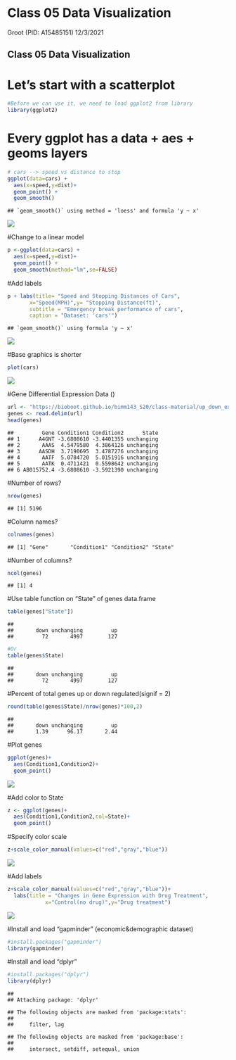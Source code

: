 Class 05 Data Visualization
================
Groot (PID: A15485151)
12/3/2021

## Class 05 Data Visualization

# Let’s start with a scatterplot

``` r
#Before we can use it, we need to load ggplot2 from library
library(ggplot2)
```

# Every ggplot has a data + aes + geoms layers

``` r
# cars --> speed vs distance to stop
ggplot(data=cars) +
  aes(x=speed,y=dist)+
  geom_point() +
  geom_smooth()
```

    ## `geom_smooth()` using method = 'loess' and formula 'y ~ x'

![](Class-05-Data-Visualization_files/figure-gfm/unnamed-chunk-2-1.png)<!-- -->

\#Change to a linear model

``` r
p <-ggplot(data=cars) +
  aes(x=speed,y=dist)+
  geom_point() +
  geom_smooth(method="lm",se=FALSE)
```

\#Add labels

``` r
p + labs(title= "Speed and Stopping Distances of Cars",
       x="Speed(MPH)",y= "Stopping Distance(ft)",
       subtitle = "Emergency break performance of cars",
       caption = "Dataset: 'cars'")
```

    ## `geom_smooth()` using formula 'y ~ x'

![](Class-05-Data-Visualization_files/figure-gfm/unnamed-chunk-4-1.png)<!-- -->

\#Base graphics is shorter

``` r
plot(cars)
```

![](Class-05-Data-Visualization_files/figure-gfm/unnamed-chunk-5-1.png)<!-- -->

\#Gene Differential Expression Data ()

``` r
url <- "https://bioboot.github.io/bimm143_S20/class-material/up_down_expression.txt"
genes <- read.delim(url)
head(genes)
```

    ##         Gene Condition1 Condition2      State
    ## 1      A4GNT -3.6808610 -3.4401355 unchanging
    ## 2       AAAS  4.5479580  4.3864126 unchanging
    ## 3      AASDH  3.7190695  3.4787276 unchanging
    ## 4       AATF  5.0784720  5.0151916 unchanging
    ## 5       AATK  0.4711421  0.5598642 unchanging
    ## 6 AB015752.4 -3.6808610 -3.5921390 unchanging

\#Number of rows?

``` r
nrow(genes)
```

    ## [1] 5196

\#Column names?

``` r
colnames(genes)
```

    ## [1] "Gene"       "Condition1" "Condition2" "State"

\#Number of columns?

``` r
ncol(genes)
```

    ## [1] 4

\#Use table function on “State” of genes data.frame

``` r
table(genes["State"])
```

    ## 
    ##       down unchanging         up 
    ##         72       4997        127

``` r
#Or
table(genes$State)
```

    ## 
    ##       down unchanging         up 
    ##         72       4997        127

\#Percent of total genes up or down regulated(signif = 2)

``` r
round(table(genes$State)/nrow(genes)*100,2)
```

    ## 
    ##       down unchanging         up 
    ##       1.39      96.17       2.44

\#Plot genes

``` r
ggplot(genes)+
  aes(Condition1,Condition2)+
  geom_point()
```

![](Class-05-Data-Visualization_files/figure-gfm/unnamed-chunk-12-1.png)<!-- -->

\#Add color to State

``` r
z <- ggplot(genes)+
  aes(Condition1,Condition2,col=State)+
  geom_point()
```

\#Specify color scale

``` r
z+scale_color_manual(values=c("red","gray","blue"))
```

![](Class-05-Data-Visualization_files/figure-gfm/unnamed-chunk-14-1.png)<!-- -->

\#Add labels

``` r
z+scale_color_manual(values=c("red","gray","blue"))+
  labs(title = "Changes in Gene Expression with Drug Treatment",
            x="Control(no drug)",y="Drug treatment")
```

![](Class-05-Data-Visualization_files/figure-gfm/unnamed-chunk-15-1.png)<!-- -->

\#Install and load “gapminder” (economic&demographic dataset)

``` r
#install.packages("gapminder")
library(gapminder)
```

\#Install and load “dplyr”

``` r
#install.packages("dplyr")
library(dplyr)
```

    ## 
    ## Attaching package: 'dplyr'

    ## The following objects are masked from 'package:stats':
    ## 
    ##     filter, lag

    ## The following objects are masked from 'package:base':
    ## 
    ##     intersect, setdiff, setequal, union
